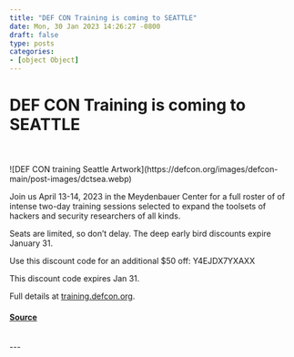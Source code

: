 ```yaml
---
title: "DEF CON Training is coming to SEATTLE"
date: Mon, 30 Jan 2023 14:26:27 -0800
draft: false
type: posts
categories: 
- [object Object]
---
```

# DEF CON Training is coming to SEATTLE

<br/>

<br/>
![DEF CON training Seattle Artwork](https://defcon.org/images/defcon-main/post-images/dctsea.webp)  

Join us April 13-14, 2023 in the Meydenbauer Center for a full roster of of intense two-day training sessions selected to expand the toolsets of hackers and security researchers of all kinds.  
  
Seats are limited, so don’t delay. The deep early bird discounts expire January 31.  
  
Use this discount code for an additional $50 off: Y4EJDX7YXAXX  
  
This discount code expires Jan 31.  
  
Full details at [training.defcon.org](https://training.defcon.org).

#### [Source](https://training.defcon.org)

<br/>
---
